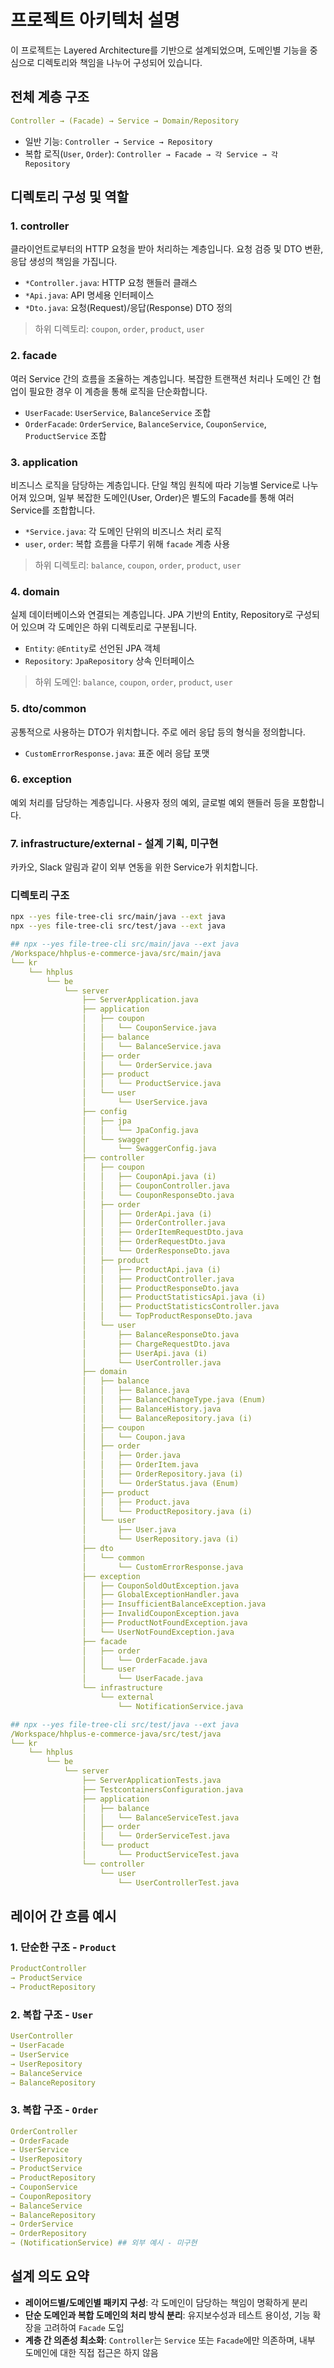 # 프로젝트 아키텍처 설명

이 프로젝트는 Layered Architecture를 기반으로 설계되었으며, 도메인별 기능을 중심으로 디렉토리와 책임을 나누어 구성되어 있습니다.

## 전체 계층 구조

```yaml
Controller → (Facade) → Service → Domain/Repository
```

-   일반 기능: `Controller → Service → Repository`
-   복합 로직(`User`, `Order`): `Controller → Facade → 각 Service → 각 Repository`

## 디렉토리 구성 및 역할

### 1. controller

클라이언트로부터의 HTTP 요청을 받아 처리하는 계층입니다.
요청 검증 및 DTO 변환, 응답 생성의 책임을 가집니다.

-   `*Controller.java`: HTTP 요청 핸들러 클래스
-   `*Api.java`: API 명세용 인터페이스
-   `*Dto.java`: 요청(Request)/응답(Response) DTO 정의

> 하위 디렉토리: `coupon`, `order`, `product`, `user`

### 2. facade

여러 Service 간의 흐름을 조율하는 계층입니다.
복잡한 트랜잭션 처리나 도메인 간 협업이 필요한 경우 이 계층을 통해 로직을 단순화합니다.

-   `UserFacade`: `UserService`, `BalanceService` 조합
-   `OrderFacade`: `OrderService`, `BalanceService`, `CouponService`, `ProductService` 조합

### 3. application

비즈니스 로직을 담당하는 계층입니다.
단일 책임 원칙에 따라 기능별 Service로 나누어져 있으며,
일부 복잡한 도메인(User, Order)은 별도의 Facade를 통해 여러 Service를 조합합니다.

-   `*Service.java`: 각 도메인 단위의 비즈니스 처리 로직
-   `user`, `order`: 복합 흐름을 다루기 위해 `facade` 계층 사용

> 하위 디렉토리: `balance`, `coupon`, `order`, `product`, `user`

### 4. domain

실제 데이터베이스와 연결되는 계층입니다.
JPA 기반의 Entity, Repository로 구성되어 있으며 각 도메인은 하위 디렉토리로 구분됩니다.

-   `Entity`: `@Entity`로 선언된 JPA 객체
-   `Repository`: `JpaRepository` 상속 인터페이스

> 하위 도메인: `balance`, `coupon`, `order`, `product`, `user`

### 5. dto/common

공통적으로 사용하는 DTO가 위치합니다. 주로 에러 응답 등의 형식을 정의합니다.

-   `CustomErrorResponse.java`: 표준 에러 응답 포맷

### 6. exception

예외 처리를 담당하는 계층입니다. 사용자 정의 예외, 글로벌 예외 핸들러 등을 포함합니다.

### 7. infrastructure/external - 설계 기획, 미구현

카카오, Slack 알림과 같이 외부 연동을 위한 Service가 위치합니다.

### 디렉토리 구조

```bash
npx --yes file-tree-cli src/main/java --ext java
npx --yes file-tree-cli src/test/java --ext java
```

```yaml
## npx --yes file-tree-cli src/main/java --ext java
/Workspace/hhplus-e-commerce-java/src/main/java
└── kr
    └── hhplus
        └── be
            └── server
                ├── ServerApplication.java
                ├── application
                │   ├── coupon
                │   │   └── CouponService.java
                │   ├── balance
                │   │   └── BalanceService.java
                │   ├── order
                │   │   └── OrderService.java
                │   ├── product
                │   │   └── ProductService.java
                │   └── user
                │       └── UserService.java
                ├── config
                │   ├── jpa
                │   │   └── JpaConfig.java
                │   └── swagger
                │       └── SwaggerConfig.java
                ├── controller
                │   ├── coupon
                │   │   ├── CouponApi.java (i)
                │   │   ├── CouponController.java
                │   │   └── CouponResponseDto.java
                │   ├── order
                │   │   ├── OrderApi.java (i)
                │   │   ├── OrderController.java
                │   │   ├── OrderItemRequestDto.java
                │   │   ├── OrderRequestDto.java
                │   │   └── OrderResponseDto.java
                │   ├── product
                │   │   ├── ProductApi.java (i)
                │   │   ├── ProductController.java
                │   │   ├── ProductResponseDto.java
                │   │   ├── ProductStatisticsApi.java (i)
                │   │   ├── ProductStatisticsController.java
                │   │   └── TopProductResponseDto.java
                │   └── user
                │       ├── BalanceResponseDto.java
                │       ├── ChargeRequestDto.java
                │       ├── UserApi.java (i)
                │       └── UserController.java
                ├── domain
                │   ├── balance
                │   │   ├── Balance.java
                │   │   ├── BalanceChangeType.java (Enum)
                │   │   ├── BalanceHistory.java
                │   │   └── BalanceRepository.java (i)
                │   ├── coupon
                │   │   └── Coupon.java
                │   ├── order
                │   │   ├── Order.java
                │   │   ├── OrderItem.java
                │   │   ├── OrderRepository.java (i)
                │   │   └── OrderStatus.java (Enum)
                │   ├── product
                │   │   ├── Product.java
                │   │   └── ProductRepository.java (i)
                │   └── user
                │       ├── User.java
                │       └── UserRepository.java (i)
                ├── dto
                │   └── common
                │       └── CustomErrorResponse.java
                ├── exception
                │   ├── CouponSoldOutException.java
                │   ├── GlobalExceptionHandler.java
                │   ├── InsufficientBalanceException.java
                │   ├── InvalidCouponException.java
                │   ├── ProductNotFoundException.java
                │   └── UserNotFoundException.java
                ├── facade
                │   ├── order
                │   │   └── OrderFacade.java
                │   └── user
                │       └── UserFacade.java
                └── infrastructure
                    └── external
                        └── NotificationService.java

## npx --yes file-tree-cli src/test/java --ext java
/Workspace/hhplus-e-commerce-java/src/test/java
└── kr
    └── hhplus
        └── be
            └── server
                ├── ServerApplicationTests.java
                ├── TestcontainersConfiguration.java
                ├── application
                │   ├── balance
                │   │   └── BalanceServiceTest.java
                │   ├── order
                │   │   └── OrderServiceTest.java
                │   └── product
                │       └── ProductServiceTest.java
                └── controller
                    └── user
                        └── UserControllerTest.java
```

## 레이어 간 흐름 예시

### 1. 단순한 구조 - `Product`

```yaml
ProductController
→ ProductService
→ ProductRepository
```

### 2. 복합 구조 - `User`

```yaml
UserController
→ UserFacade
→ UserService
→ UserRepository
→ BalanceService
→ BalanceRepository
```

### 3. 복합 구조 - `Order`

```yaml
OrderController
→ OrderFacade
→ UserService
→ UserRepository
→ ProductService
→ ProductRepository
→ CouponService
→ CouponRepository
→ BalanceService
→ BalanceRepository
→ OrderService
→ OrderRepository
→ (NotificationService) ## 외부 예시 - 미구현
```

## 설계 의도 요약

-   **레이어드별/도메인별 패키지 구성**: 각 도메인이 담당하는 책임이 명확하게 분리
-   **단순 도메인과 복합 도메인의 처리 방식 분리**: 유지보수성과 테스트 용이성, 기능 확장을 고려하여 `Facade` 도입
-   **계층 간 의존성 최소화**: `Controller`는 `Service` 또는 `Facade`에만 의존하며, 내부 도메인에 대한 직접 접근은 하지 않음

<!-- ---

#### Running Docker Containers

`local` profile 로 실행하기 위하여 인프라가 설정되어 있는 Docker 컨테이너를 실행해주셔야 합니다.

```bash
docker-compose up -d
``` -->
